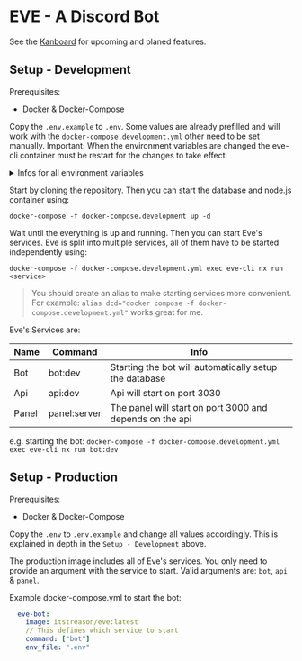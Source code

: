 # EVE - A Discord Bot

See the [Kanboard](https://board.its-treason.com/public/board/cf9ec0539cf9b8b8194a49a789525cd2fb82c194d1c1afb0dd0bae6ff8a0) for upcoming and planed features.

## Setup - Development

Prerequisites:
- Docker & Docker-Compose

Copy the `.env.example` to `.env`. Some values are already prefilled and will
work with the `docker-compose.development.yml` other need to be set manually.
Important: When the environment variables are changed the eve-cli container must
be restart for the changes to take effect.

<details>
<summary>Infos for all environment variables</summary>

- `DISCORD_TOKEN`: Discord-Bot token. Goto [discord.dev](https://discord.dev) and create an Application to obtain one.
- `CLIENT_ID`: User Id of the discord bot account.
- `DB_HOST`: Hostname of the MariaDB server.
- `DB_USER`: Username for the MariaDB server.
- `DB_PASSWORD`: Password for MariaDB server.
- `DB_DATABASE`: The MariaDB Database to use.
- `ELASTIC_HOST`: Hostname of the ElasticSearch. Default is `http://elasticsearch:9200`.
- `ELASTIC_USERNAME`: Username for Elasticsearch, if it has one.
- `ELASTIC_PASSWORD`: Password for Elasticsearch, if it has one.
- `REDIS_URL`: Hostname of the Redis server.
- `NEXT_PUBLIC_API_HOST`: Url to Eve's for the frontend of the panel. Must be publicly accessible.
- `NEXT_PUBLIC_AUTH_URL`: Url to start the OAuth2 login process. Goto OAuth2 Page of your bot application and in the "OAuth2 URL Generator" select scopes "identify" & "guilds"
- `INTERNAL_API_HOST`: Url to Eve's Api for the backend of panel. Can be the Api's docker container name. 
- `CORS_DOMAIN`: Used in the Eve-Panel-Api, should be the domain of the Api or `*` for development.
- `CLIENT_SECRET`: Client Secret found in OAuth2 Page of your bot application.
- `REDIRECT_URI`: Must be added in the OAuth2 Page of your bot application. For development use: `http://localhost:3000/doLogin`.
- `SPOTIFY_CLIENT_ID`: Client ID of the Spotify-Application. You can create an app here: https://developer.spotify.com/dashboard/applications
- `SPOTIFY_CLIENT_SECRET`: Client Secret of the Spotify-Application.
- `GUILD_ID`: Id of the Guild/Server you want to deploy SlashCommands. Only needed for development.

</details>

Start by cloning the repository. Then you can start the database and node.js
container using:
```
docker-compose -f docker-compose.development up -d
```

Wait until the everything is up and running. Then you can start Eve's services.
Eve is split into multiple services, all of them have to be started
independently using:
```
docker-compose -f docker-compose.development.yml exec eve-cli nx run <service>
```
> You should create an alias to make starting services more convenient. For
> example: `alias dcd="docker compose -f docker-compose.development.yml"` works
> great for me.

Eve's Services are:

| Name | Command | Info |
| ---- | ------- | ---- |
| Bot  | bot:dev | Starting the bot will automatically setup the database |
| Api  | api:dev | Api will start on port 3030 |
| Panel | panel:server | The panel will start on port 3000 and depends on the api |

e.g. starting the bot: `docker-compose -f docker-compose.development.yml exec eve-cli nx run bot:dev`

## Setup - Production

Prerequisites:
- Docker & Docker-Compose

Copy the `.env` to `.env.example` and change all values accordingly. This is
explained in depth in the `Setup - Development` above.

The production image includes all of Eve's services. You only need to provide
an argument with the service to start.
Valid arguments are: `bot`, `api` & `panel`.

Example docker-compose.yml to start the bot:
```yml
  eve-bot:
    image: itstreason/eve:latest
    // This defines which service to start
    command: ["bot"]
    env_file: ".env"
```
